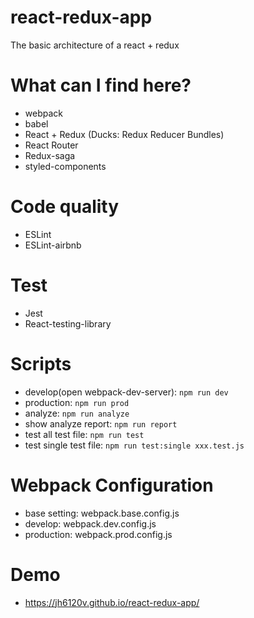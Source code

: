 # react-redux-app
The basic architecture of a react + redux

# What can I find here?

- webpack
- babel
- React + Redux (Ducks: Redux Reducer Bundles)
- React Router
- Redux-saga
- styled-components

# Code quality
- ESLint
- ESLint-airbnb

# Test

- Jest
- React-testing-library

# Scripts

- develop(open webpack-dev-server): ```npm run dev```
- production: ```npm run prod```
- analyze: ```npm run analyze```
- show analyze report: ```npm run report```
- test all test file: ```npm run test```
- test single test file: ```npm run test:single xxx.test.js```

# Webpack Configuration

- base setting: webpack.base.config.js
- develop: webpack.dev.config.js
- production: webpack.prod.config.js

# Demo
 - https://jh6120v.github.io/react-redux-app/
